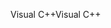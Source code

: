 <span data-ttu-id="3493f-101">Visual C++</span><span class="sxs-lookup"><span data-stu-id="3493f-101">Visual C++</span></span>
